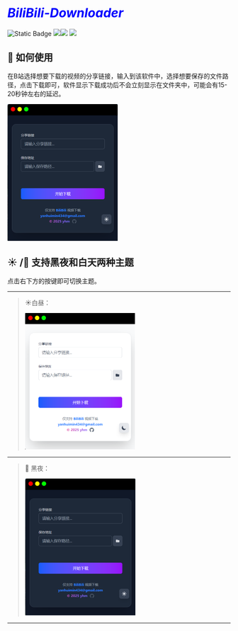 # <font color='Blue'>*BiliBili-Downloader*</font>

![Static Badge](https://img.shields.io/badge/bilibili_downloader-yhm-blue) ![](https://img.shields.io/badge/React-8A2BE2)![](https://img.shields.io/badge/tailwindcss-8A2BE2) ![](https://img.shields.io/badge/electron-8A2BE2)

## :scroll: 如何使用

在B站选择想要下载的视频的分享链接，输入到该软件中，选择想要保存的文件路径，点击下载即可，软件显示下载成功后不会立刻显示在文件夹中，可能会有15-20秒钟左右的延迟。

<img src="./public/app.png" alt="app" style="zoom:50%;" />

## **:sunny: /:first_quarter_moon_with_face:** 支持黑夜和白天两种主题

点击右下方的按键即可切换主题。

******

> :sunny:白昼：
>
> <img src="./public/day.png" alt="day" style="zoom:50%;" />

******

> :first_quarter_moon_with_face: 黑夜：
>
> <img src="./public/app.png" alt="dark" style="zoom:50%;" />

******

